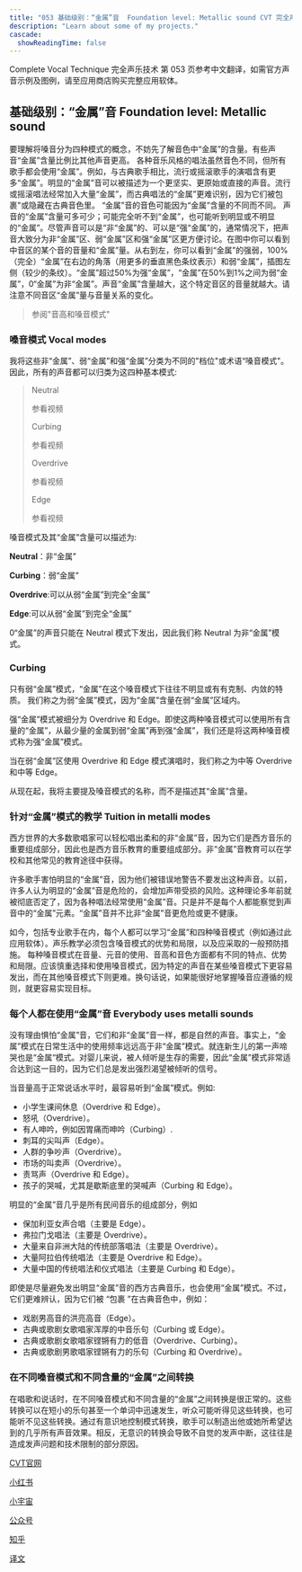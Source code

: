 ```yaml
---
title: "053 基础级别：“金属”音  Foundation level: Metallic sound CVT 完全声乐技术中文翻译"
description: "Learn about some of my projects."
cascade:
  showReadingTime: false
---
```

Complete Vocal Technique 完全声乐技术 第 053 页参考中文翻译，如需官方声音示例及图例，请至应用商店购买完整应用软体。

## 基础级别：“金属”音 Foundation level: Metallic sound

要理解将嗓音分为四种模式的概念，不妨先了解音色中“金属”的含量。有些声音“金属”含量比例比其他声音更高。
各种音乐风格的唱法虽然音色不同，但所有歌手都会使用“金属”。例如，与古典歌手相比，流行或摇滚歌手的演唱含有更多“金属”。明显的“金属”音可以被描述为一个更坚实、更原始或直接的声音。流行或摇滚唱法经常加入大量“金属”，而古典唱法的“金属”更难识别，因为它们被包裹"或隐藏在古典音色里。
“金属”音的音色可能因为“金属”含量的不同而不同。
声音的“金属”含量可多可少；可能完全听不到“金属”，也可能听到明显或不明显的“金属”。尽管声音可以是“非“金属”的、可以是“强“金属”的，通常情况下，把声音大致分为非“金属”区、弱“金属”区和强“金属”区更方便讨论。在图中你可以看到中音区的某个音的音量和“金属”量。从右到左，你可以看到“金属”的强弱，100%（完全）“金属”在右边的角落（用更多的垂直黑色条纹表示）和弱“金属”，插图左侧（较少的条纹）。“金属”超过50%为强“金属”，“金属”在50%到1%之间为弱“金属”，0“金属”为非“金属”。声音“金属”含量越大，这个特定音区的音量就越大。请注意不同音区“金属”量与音量关系的变化。

> 参阅"音高和嗓音模式"

### 嗓音模式 Vocal modes

我将这些非“金属”、弱“金属”和强“金属”分类为不同的"档位"或术语“嗓音模式"。因此，所有的声音都可以归类为这四种基本模式:

> Neutral
> 
> 参看视频
> 
> Curbing
> 
> 参看视频
> 
> Overdrive
> 
> 参看视频
> 
> Edge
> 
> 参看视频

嗓音模式及其“金属”含量可以描述为:

**Neutral**：非“金属”

**Curbing**：弱“金属”

**Overdrive**:可以从弱“金属”到完全“金属”

**Edge**:可以从弱“金属”到完全“金属”

0“金属”的声音只能在 Neutral 模式下发出，因此我们称 Neutral 为非“金属”模式。

### Curbing

只有弱“金属”模式，“金属”在这个嗓音模式下往往不明显或有有克制、内敛的特质。
我们称之为弱“金属”模式，因为“金属”含量在弱“金属”区域内。

强“金属”模式被细分为 Overdrive 和 Edge。即使这两种嗓音模式可以使用所有含量的“金属”，从最少量的金属到弱“金属”再到强“金属”，我们还是将这两种嗓音模式称为强“金属”模式。

当在弱“金属”区使用 Overdrive 和 Edge 模式演唱时，我们称之为中等 Overdrive 和中等 Edge。

从现在起，我将主要提及嗓音模式的名称，而不是描述其“金属”含量。

### 针对“金属”模式的教学 Tuition in metalli modes

西方世界的大多数歌唱家可以轻松唱出柔和的非“金属”音，因为它们是西方音乐的重要组成部分，因此也是西方音乐教育的重要组成部分。非“金属”音教育可以在学校和其他常见的教育途径中获得。

许多歌手害怕明显的“金属”音，因为他们被错误地警告不要发出这种声音。以前，许多人认为明显的“金属”音是危险的，会增加声带受损的风险。这种理论多年前就被彻底否定了，因为各种唱法经常使用“金属”音。只是并不是每个人都能察觉到声音中的“金属”元素。“金属”音并不比非“金属”音更危险或更不健康。

如今，包括专业歌手在内，每个人都可以学习“金属”和四种嗓音模式（例如通过此应用软体）。声乐教学必须包含嗓音模式的优势和局限，以及应采取的一般预防措施。
每种嗓音模式在音量、元音的使用、音高和音色方面都有不同的特点、优势和局限。应该慎重选择和使用嗓音模式，因为特定的声音在某些嗓音模式下更容易发出，而在其他嗓音模式下则更难。换句话说，如果能很好地掌握嗓音应遵循的规则，就更容易实现目标。

### 每个人都在使用“金属”音 Everybody uses metalli sounds

没有理由惧怕“金属”音，它们和非“金属”音一样，都是自然的声音。事实上，“金属”模式在日常生活中的使用频率远远高于非“金属”模式。就连新生儿的第一声啼哭也是“金属“模式。对婴儿来说，被人倾听是生存的需要，因此“金属”模式非常适合达到这一目的，因为它们总是发出强烈渴望被倾听的信号。

当音量高于正常说话水平时，最容易听到“金属”模式。例如:
- 小学生课间休息（Overdrive 和 Edge）。
- 怒吼（Overdrive）。
- 有人呻吟，例如因胃痛而呻吟（Curbing）.
- 刺耳的尖叫声（Edge）。
- 人群的争吵声（Overdrive）。
- 市场的叫卖声（Overdrive）。
- 责骂声（Overdrive 和 Edge）。
- 孩子的哭喊，尤其是歇斯底里的哭喊声（Curbing 和 Edge）。

明显的“金属”音几乎是所有民间音乐的组成部分，例如

- 保加利亚女声合唱（主要是 Edge）。
- 弗拉门戈唱法（主要是 Overdrive）。
- 大量来自非洲大陆的传统部落唱法（主要是 Overdrive）。
- 大量阿拉伯传统唱法（主要是 Overdrive 和 Edge）。
- 大量中国的传统唱法和仪式唱法（主要是 Curbing 和 Edge）。
  
即使是尽量避免发出明显“金属”音的西方古典音乐，也会使用“金属”模式。不过，它们更难辨认，因为它们被 “包裹 ”在古典音色中，例如：

- 戏剧男高音的洪亮高音（Edge）。
- 古典或歌剧女歌唱家浑厚的中音乐句（Curbing 或 Edge）。
- 古典或歌剧女歌唱家铿锵有力的低音（Overdrive、Curbing）。
- 古典或歌剧男歌唱家铿锵有力的乐句（Curbing 和 Overdrive）。

### 在不同嗓音模式和不同含量的“金属”之间转换

在唱歌和说话时，在不同嗓音模式和不同含量的“金属”之间转换是很正常的。这些转换可以在短小的乐句甚至一个单词中迅速发生，听众可能听得见这些转换，也可能听不见这些转换。通过有意识地控制模式转换，歌手可以制造出他或她所希望达到的几乎所有声音效果。相反，无意识的转换会导致不自觉的发声中断，这往往是造成发声问题和技术限制的部分原因。

[CVT官网](https://completevocalinstitute.com/complete-vocal-technique/)

[小红书](https://www.xiaohongshu.com/user/profile/627ff979000000002102aa68?xhsshare=CopyLink&appuid=627ff979000000002102aa68&apptime=1728791961)

[小宇宙](https://www.xiaoyuzhoufm.com/podcast/66be28dadb5e6d6bf99adc25)

[公众号](https://mp.weixin.qq.com/mp/appmsgalbum?action=getalbum&__biz=MzAxMjI3NzAxMg==&scene=1&album_id=3446246369961312256&count=3#wechat_redirect)



[知乎](https://www.zhihu.com/column/c_1825613276039491584)

[译文](https://euphia.github.io/zh-cn/posts/)